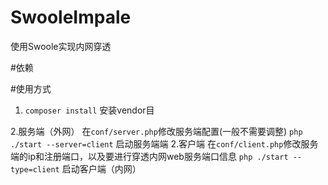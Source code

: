 # SwooleImpale
使用Swoole实现内网穿透

#依赖

#使用方式

1. `composer install` 安装vendor目

2.服务端（外网）
 在`conf/server.php`修改服务端配置(一般不需要调整)
`php ./start --server=client` 启动服务端端
2.客户端
 在`conf/client.php`修改服务端的ip和注册端口，以及要进行穿透内网web服务端口信息
`php ./start --type=client` 启动客户端（内网）
